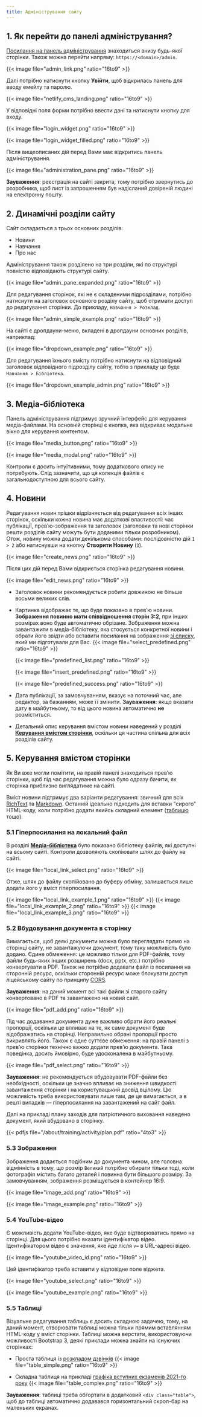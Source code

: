 ```yaml
---
title: Адміністрування сайту
---
```


## 1. Як перейти до панелі адміністрування?

[Посилання на панель адміністрування](/admin) знаходиться внизу будь-якої сторінки. Також можна перейти напряму: `https://<domain>/admin`.

{{< image file="admin_link.png" ratio="16to9" >}}

Далі потрібно натиснути кнопку **Увійти**, щоб відкрилась панель для вводу емейлу та паролю.

{{< image file="netlify_cms_landing.png" ratio="16to9" >}}

У відповідні поля форми потрібно ввести дані та натиснути кнопку для входу.

{{< image file="login_widget.png" ratio="16to9" >}}

{{< image file="login_widget_filled.png" ratio="16to9" >}}

Після вищеописаних дій перед Вами має відкритись панель адміністрування.

{{< image file="administration_pane.png" ratio="16to9" >}}

**Зауваження**: реєстрація на сайті закрита, тому потрібно звернутись до розробника, щоб лист із запрошенням був надісланий довіреній людині на електронну пошту.

## 2. Динамічні розділи сайту

Сайт складається з трьох основних розділів:
* Новини
* Навчання
* Про нас

Адміністрування також розділено на три розділи, які по структурі повністю відповідають структурі сайту.

{{< image file="admin_pane_expanded.png" ratio="16to9" >}}

Для редагування сторінок, які не є складеними підрозділами, потрібно натиснути на заголовок основного розділу сайту, щоб отримати доступ до редагування сторінки. До прикладу, `Навчання > Розклад`.

{{< image file="admin_simple_example.png" ratio="16to9" >}}

На сайті є дропдауни-меню, вкладені в дропдауни основних розділів, наприклад:

{{< image file="dropdown_example.png" ratio="16to9" >}}

Для редагування їхнього вмісту потрібно натиснути на відповідний заголовок відповідного підрозділу сайту, тобто з прикладу це буде `Навчання > Бібліотека`.

{{< image file="dropdown_example_admin.png" ratio="16to9" >}}

## 3. Медіа-бібліотека

Панель адміністрування підтримує зручний інтерфейс для керування медіа-файлами. На основній сторінці є кнопка, яка відкриває модальне вікно для керування контентом.

{{< image file="media_button.png" ratio="16to9" >}}

{{< image file="media_modal.png" ratio="16to9" >}}

Контроли є досить інтуїтивними, тому додаткового опису не потребують. Слід зазначити, що ця колекція файлів є загальнодоступною для всього сайту.

## 4. Новини

Редагування новин трішки відрізняється від редагування всіх інших сторінок, оскільки кожна новина має додаткові властивості: час публікації, превʼю-зображення та заголовок (заголовки та нові сторінки решти розділів сайту можуть бути доданими тільки розробником). Отож, новину можна додати декількома способами: послідовністю дій `1 > 2` або натиснувши на кнопку **Створити Новину** (`3`).

{{< image file="create_news.png" ratio="16to9" >}}

Після цих дій перед Вами відкриється сторінка редагування новини.

{{< image file="edit_news.png" ratio="16to9" >}}

* Заголовок новини рекомендується робити довжиною не більше восьми великих слів.
* Картинка відображає те, що буде показано в превʼю новини. **Зображення повинно мати співвідношення сторін 3:2**, при інших розмірах воно буде автоматично обрізане. Зображення можна завантажити в медіа-бібліотеку, яка стосується конкретної новини і обрати його звідти або вставити посилання на зображення [зі списку](/aux/presets), який ми підготували для Вас.
    {{< image file="select_predefined.png" ratio="16to9" >}}

    {{< image file="predefined_list.png" ratio="16to9" >}}

    {{< image file="insert_predefined.png" ratio="16to9" >}}

    {{< image file="predefined_success.png" ratio="16to9" >}}

* Дата публікації, за замовчуванням, вказує на поточний час, але редактор, за бажанням, може її змінити. **Зауваження**: якщо вказати дату в майбутньому, то від цього новина автоматично **не** розміститься.
* Детальний опис керування вмістом новини наведений у розділі **[Керування вмістом сторінки](#5-керування-вмістом-сторінки)**, оскільки ця частина спільна для всіх розділів сайту.

## 5. Керування вмістом сторінки

Як Ви вже могли помітити, на правій панелі знаходиться превʼю сторінки, щоб під час редагування можна було одразу бачити, як сторінка приблизно виглядатиме на сайті.

Вміст новини підтримує два варіанти редагування: звичний для всіх [RichText](https://en.wikipedia.org/wiki/Rich_Text_Format) та [Markdown](https://en.wikipedia.org/wiki/Markdown). Останній ідеально підходить для вставки "сирого" HTML-коду, коли потрібно додати якийсь складний елемент ([таблицю](#55-таблиці) тощо).

### 5.1 Гіперпосилання на локальний файл

В розділі **[Медіа-бібліотека](#3-медіа-бібліотека)** було показано бібліотеку файлів, які доступні на всьому сайті. Контроли дозволяють скопіювати шлях до файлу на сайті.

{{< image file="local_link_select.png" ratio="16to9" >}}

Отже, шлях до файлу скопійовано до буферу обміну, залишається лише додати його у вміст гіперпосилання.

{{< image file="local_link_example_1.png" ratio="16to9" >}}
{{< image file="local_link_example_2.png" ratio="16to9" >}}
{{< image file="local_link_example_3.png" ratio="16to9" >}}

### 5.2 Вбудовування документа в сторінку

Вимагається, щоб деякі документи можна було переглядати прямо на сторінці сайту, не завантажуючи документ, тому таку можливість було додано. Єдине обмеження: це можливо тільки для PDF-файлів, тому файли будь-яких інших розширень (docx, pptx, etc.) потрібно конвертувати в PDF. Також не потрібно додавати файл із посилання на сторонній ресурс, оскільки сторонній ресурс може блокувати доступ ліцейському сайту по принципу [CORS](https://developer.mozilla.org/en-US/docs/Web/HTTP/CORS).

**Зауваження**: на даний момент всі такі файли зі старого сайту конвертовано в PDF та завантажено на новий сайт.

{{< image file="pdf_add.png" ratio="16to9" >}}

Під час додавання документа дуже важливо обрати його реальні пропорції, оскільки це впливає на те, як саме документ буде відображатись на сторінці. Неправильно обрані пропорції просто викривлять його. Також є одне суттєве обмеження: на правій панелі з превʼю сторінки технічно важко додати превʼю документа. Така поведінка, досить ймовірно, буде удосконалена в майбутньому. 

{{< image file="pdf_select.png" ratio="16to9" >}}

**Зауваження**: не рекомендується вбудовувати PDF-файли без необхідності, оскільки це значно впливає на зниження швидкості завантаження сторінки і на користувацький досвід вцілому. Цю можливість треба використовувати лише там, де це вимагається, а в решті випадків — гіперпосилання на завантажений на сайт файл.

Далі на прикладі плану заходів для патріотичного виховання наведено документ, який вбудовано в сторінку.

{{< pdfjs file="/about/training/activity/plan.pdf" ratio="4to3" >}}

### 5.3 Зображення

Зображення додається подібним до документа чином, але головна відмінність в тому, що розмір `Великий` потрібно обирати тільки тоді, коли фотографія містить багато деталей і повинна бути більшого розміру. За замовчуванням, зображення розміщується в контейнер 16:9.

{{< image file="image_add.png" ratio="16to9" >}}

{{< image file="image_example.png" ratio="16to9" >}}

### 5.4 YouTube-відео

Є можливість додати YouTube-відео, яке буде відтворюватись прямо на сторінці. Для цього потрібно вказати ідентифікатор відео. Ідентифікатором відео є значення, яке йде після `v=` в URL-адресі відео.

{{< image file="youtube_video_id.png" ratio="16to9" >}}

Цей ідентифікатор треба вставити у відповідне поле віджета.

{{< image file="youtube_select.png" ratio="16to9" >}}

{{< image file="youtube_example.png" ratio="16to9" >}}

### 5.5 Таблиці

Візуальне редагування таблиць є досить складною задачею, тому, на даний момент, створювати таблиці можна тільки прямим вставлянням HTML-коду у вміст сторінки. Таблиці можна верстати, використовуючи можливості Bootstrap 3, деякі приклади можна знайти на існуючих сторінках:
* Проста таблиця із [розкладом дзвінків](https://lyceum1.netlify.app/study/schedule/)
{{< image file="table_simple.png" ratio="16to9" >}}

* Складна таблиця на прикладі [графіка вступних екзаменів 2021-го року](/news/2021/05/25/hrafik-vstupnykh-ispytiv/)
{{< image file="table_complex.png" ratio="16to9" >}}

**Зауваження**: таблиці треба обгортати в додатковий `<div class="table">`, щоб до таблиці автоматично додавався горизонтальний скрол-бар на маленьких екранах.

<style>
    .embed {
        border: 2px solid #6aae7a;
    }
</style>
